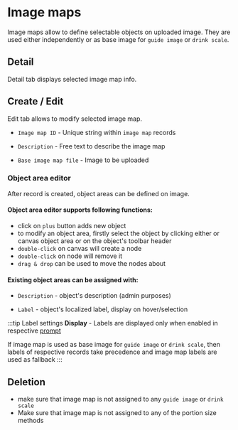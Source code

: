 # Image maps

Image maps allow to define selectable objects on uploaded image. They are used either independently or as base image for `guide image` or `drink scale`.

## Detail

Detail tab displays selected image map info.

## Create / Edit

Edit tab allows to modify selected image map.

- `Image map ID` - Unique string within `image map` records

- `Description` - Free text to describe the image map

- `Base image map file` - Image to be uploaded

### Object area editor

After record is created, object areas can be defined on image.

#### Object area editor supports following functions:

- click on `plus` button adds new object
- to modify an object area, firstly select the object by clicking either or canvas object area or on the object's toolbar header
- `double-click` on canvas will create a node
- `double-click` on node will remove it
- `drag & drop` can be used to move the nodes about

#### Existing object areas can be assigned with:

- `Description` - object's description (admin purposes)

- `Label` - object's localized label, display on hover/selection

:::tip Label settings
**Display** - Labels are displayed only when enabled in respective [prompt](/admin/surveys/question-types#portion-size-prompts)

If image map is used as base image for `guide image` or `drink scale`, then labels of respective records take precedence and image map labels are used as fallback
:::

## Deletion

- make sure that image map is not assigned to any `guide image` or `drink scale`
- Make sure that image map is not assigned to any of the portion size methods
